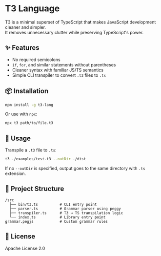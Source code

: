 # T3 Language

T3 is a minimal superset of TypeScript that makes JavaScript development cleaner and simpler.  
 It removes unnecessary clutter while preserving TypeScript's power.

## ✨ Features

- No required semicolons
- `if`, `for`, and similar statements without parentheses
- Cleaner syntax with familiar JS/TS semantics
- Simple CLI transpiler to convert `.t3` files to `.ts`

## 📦 Installation

```bash
npm install -g t3-lang
```

Or use with `npx`:

```bash
npx t3 path/to/file.t3
```

## 🔧 Usage

Transpile a `.t3` file to `.ts`:

```bash
t3 ./examples/test.t3 --outDir ./dist
```

If no `--outDir` is specified, output goes to the same directory with `.ts` extension.

## 📁 Project Structure

```
/src
  ├── bin/t3.ts          # CLI entry point
  ├── parser.ts          # Grammar parser using peggy
  ├── transpiler.ts      # T3 → TS transpilation logic
  └── index.ts           # Library entry point
grammar.pegjs            # Custom grammar rules
```

## 📜 License

Apache License 2.0
